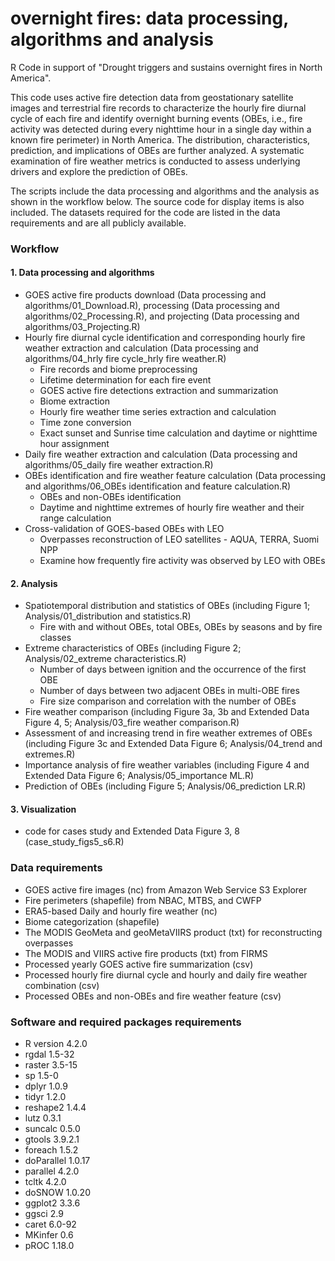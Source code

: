 # overnight fires: data processing, algorithms and analysis 
R Code in support of "Drought triggers and sustains overnight fires in North America". 

This code uses active fire detection data from geostationary satellite images and terrestrial fire records to characterize the hourly fire diurnal cycle of each fire and identify overnight burning events (OBEs, i.e., fire activity was detected during every nighttime hour in a single day within a known fire perimeter) in North America. The distribution, characteristics, prediction, and implications of OBEs are further analyzed. A systematic examination of fire weather metrics is conducted to assess underlying drivers and explore the prediction of OBEs.

The scripts include the data processing and algorithms and the analysis as shown in the workflow below. The source code for display items is also included. The datasets required for the code are listed in the data requirements and are all publicly available.

### Workflow
#### 1. Data processing and algorithms
- GOES active fire products download (Data processing and algorithms/01_Download.R), processing (Data processing and algorithms/02_Processing.R), and projecting (Data processing and algorithms/03_Projecting.R)
- Hourly fire diurnal cycle identification and corresponding hourly fire weather extraction and calculation (Data processing and algorithms/04_hrly fire cycle_hrly fire weather.R)
  - Fire records and biome preprocessing 
  - Lifetime determination for each fire event
  - GOES active fire detections extraction and summarization
  - Biome extraction
  - Hourly fire weather time series extraction and calculation
  - Time zone conversion
  - Exact sunset and Sunrise time calculation and daytime or nighttime hour assignment
- Daily fire weather extraction and calculation (Data processing and algorithms/05_daily fire weather extraction.R)
- OBEs identification and fire weather feature calculation (Data processing and algorithms/06_OBEs identification and feature calculation.R)
  - OBEs and non-OBEs identification
  - Daytime and nighttime extremes of hourly fire weather and their range calculation
- Cross-validation of GOES-based OBEs with LEO
  - Overpasses reconstruction of LEO satellites - AQUA, TERRA, Suomi NPP
  - Examine how frequently fire activity was observed by LEO with OBEs
#### 2. Analysis
- Spatiotemporal distribution and statistics of OBEs (including Figure 1; Analysis/01_distribution and statistics.R)
  - Fire with and without OBEs, total OBEs, OBEs by seasons and by fire classes 
- Extreme characteristics of OBEs (including Figure 2; Analysis/02_extreme characteristics.R)
  - Number of days between ignition and the occurrence of the first OBE
  - Number of days between two adjacent OBEs in multi-OBE fires 
  - Fire size comparison and correlation with the number of OBEs
- Fire weather comparison (including Figure 3a, 3b and Extended Data Figure 4, 5; Analysis/03_fire weather comparison.R)
- Assessment of and increasing trend in fire weather extremes of OBEs (including Figure 3c and Extended Data Figure 6; Analysis/04_trend and extremes.R)
- Importance analysis of fire weather variables (including Figure 4 and Extended Data Figure 6; Analysis/05_importance ML.R)
- Prediction of OBEs (including Figure 5; Analysis/06_prediction LR.R)
#### 3. Visualization
- code for cases study and Extended Data Figure 3, 8 (case_study_figs5_s6.R)

### Data requirements
- GOES active fire images (nc) from Amazon Web Service S3 Explorer 
- Fire perimeters (shapefile) from NBAC, MTBS, and CWFP
- ERA5-based Daily and hourly fire weather (nc)
- Biome categorization (shapefile)
- The MODIS GeoMeta and geoMetaVIIRS product (txt) for reconstructing overpasses
- The MODIS and VIIRS active fire products (txt) from FIRMS 
- Processed yearly GOES active fire summarization (csv)
- Processed hourly fire diurnal cycle and hourly and daily fire weather combination (csv)
- Processed OBEs and non-OBEs and fire weather feature (csv)

### Software and required packages requirements
- R version 4.2.0
- rgdal 1.5-32
- raster 3.5-15
- sp 1.5-0
- dplyr 1.0.9
- tidyr 1.2.0
- reshape2 1.4.4
- lutz 0.3.1
- suncalc 0.5.0
- gtools 3.9.2.1
- foreach 1.5.2
- doParallel 1.0.17
- parallel 4.2.0
- tcltk 4.2.0
- doSNOW 1.0.20
- ggplot2 3.3.6
- ggsci 2.9
- caret 6.0-92
- MKinfer 0.6
- pROC 1.18.0
